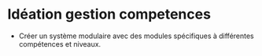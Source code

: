 # Idéation gestion competences

- Créer un système modulaire avec des modules spécifiques à différentes compétences et niveaux.